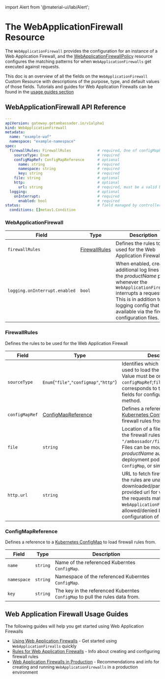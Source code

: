 import Alert from '@material-ui/lab/Alert';

# The **WebApplicationFirewall** Resource

The `WebApplicationFirewall` provides the configuration for an instance of a Web Application Firewall, and the
[WebApplicationFirewallPolicy][] resource configures the matching patterns for when `WebApplicationFirewalls` get executed against requests.

This doc is an overview of all the fields on the `WebApplicationFirewall` Custom Resource with descriptions of the purpose, type, and default values of those fields.
Tutorials and guides for Web Application Firewalls can be found in the [usage guides section][]

## WebApplicationFirewall API Reference

```yaml
---
apiVersion: gateway.getambassador.io/v1alpha1
kind: WebApplicationFirewall
metadata:
  name: "example-waf"
  namespace: "example-namespace"
spec:
  firewallRules: FirewallRules            # required, One of configMapRef;file;http must be set below
    sourceType: Enum                      # required
    configMapRef: ConfigMapReference      # optional
      name: string                        # required
      namespace: string                   # required
      key: string                         # required
    file: string                          # optional
    http:                                 # optional
      url: string                         # required, must be a valid URL.
  logging:                                # optional
    onInterrupt:                          # required
      enabled: bool                       # required
status:                                   # field managed by controller
  conditions: []metav1.Condition
```

### WebApplicationFirewall

| **Field**                      | **Type**                 | **Description**                                                                                                                                                  |
|--------------------------------|--------------------------|------------------------------------------------------------------------------------------------------------------------------------------------------------------|
| `firewallRules`                | [FirewallRules][]        | Defines the rules to be used for the Web Application Firewall |
| `logging.onInterrupt.enabled`  | `bool`                   | When enabled, creates additional log lines in the $productName$ pods whenever the `WebApplicationFirewall` interrupts a request. This is in addition to the logging config that is available via the firewall configuration files. |

### FirewallRules

Defines the rules to be used for the Web Application Firewall

| **Field**        | **Type**                                | **Description**                                                                                                                                                  |
|------------------|-----------------------------------------|------------------------------------------------------------------------------------------------------------------------------------------------------------------|
| `sourceType`     | `Enum`(`"file"`,`"configmap"`,`"http"`) | Identifies which method is being used to load the firewall rules. Value must be one of `configMapRef`;`file`;`http`. The value corresponds to the following fields for configuring the selected method. |
| `configMapRef`   | [ConfigMapReference][]                  | Defines a reference to a [Kubernetes ConfigMap][] to load firewall rules from. |
| `file`           | `string`                                | Location of a file on disk to load the firewall rules from. Example: `"/ambassador/firewall/waf.conf"`. Files can be mounted to the $productName$ auth service deployment pods using a `ConfigMap`, or similar approach. |
| `http.url`       | `string`                                | URL to fetch firewall rules from. If the rules are unable to be downloaded/parsed from the provided url for whatever reason, the requests matched to this `WebApplicationFirewall` will be allowed/denied based on the configuration of the `onError` field. |

### ConfigMapReference

Defines a reference to a [Kubernetes ConfigMap][] to load firewall rules from.

| **Field**    | **Type**   | **Description**                               |
|--------------|------------|-----------------------------------------------|
| `name`       | `string`   | Name of the referenced Kuberntes `ConfigMap`. |
| `namespace`  | `string`   | Namespace of the referenced Kuberntes `ConfigMap`.|
| `key`        | `string`   | The key in the referenced Kuberntes `ConfigMap` to pull the rules data from. |

## Web Application Firewall Usage Guides

The following guides will help you get started using Web Application Firewalls

- [Using Web Application Firewalls][] - Get started using `WebApplicationFirealls` quickly
- [Rules for Web Application Firewalls][] - Info about creating and configuring firewall rules
- [Web Application Firewalls in Production][] - Recommendations and info for creating and running `WebApplicationFirewalls` in a production environment

[FirewallRules]: #firewallrules
[ConfigMapReference]: #configmapreference
[usage guides section]: #web-application-firewall-usage-guides
[WebApplicationFirewallPolicy]: ../webapplicationfirewallpolicy
[Using Web Application Firewalls]: ../../guides/web-application-firewalls/setup
[Rules for Web Application Firewalls]: ../../guides/web-application-firewalls/rules
[Web Application Firewalls in Production]: ../../guides/web-application-firewalls/production
[Kubernetes ConfigMap]: https://kubernetes.io/docs/concepts/configuration/configmap/
